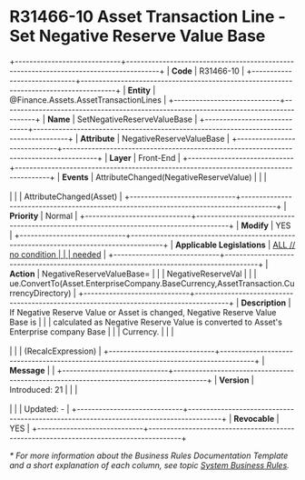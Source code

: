 ﻿---
erp.type: front-end-business-rule
erp.entity: Finance.Assets.AssetTransactionLines
---

# R31466-10 Asset Transaction Line - Set Negative Reserve Value Base
+-----------------------------+---------------------------------------------------------------------------------------+
| **Code**                    | R31466-10                                                                             |
+-----------------------------+---------------------------------------------------------------------------------------+
| **Entity**                  | @Finance.Assets.AssetTransactionLines                                                 |
+-----------------------------+---------------------------------------------------------------------------------------+
| **Name**                    | SetNegativeReserveValueBase                                                           |
+-----------------------------+---------------------------------------------------------------------------------------+
| **Attribute**               | NegativeReserveValueBase                                                              |
+-----------------------------+---------------------------------------------------------------------------------------+
| **Layer**                   | Front-End                                                                             |
+-----------------------------+---------------------------------------------------------------------------------------+
| **Events**                  | AttributeChanged(NegativeReserveValue)                                                |
|                             | <br/><br/>                                                                            |
|                             | AttributeChanged(Asset)                                                               |
+-----------------------------+---------------------------------------------------------------------------------------+
| **Priority**                | Normal                                                                                |
+-----------------------------+---------------------------------------------------------------------------------------+
| **Modify**                  | YES                                                                                   |
+-----------------------------+---------------------------------------------------------------------------------------+
| **Applicable Legislations** | [ALL // no condition                                                                  |
|                             | needed](xref:applicable-legislations)                                                 |
+-----------------------------+---------------------------------------------------------------------------------------+
| **Action**                  | NegativeReserveValueBase=                                                             |
|                             | NegativeReserveVal                                                                    |
|                             | ue.ConvertTo(Asset.EnterpriseCompany.BaseCurrency,AssetTransaction.CurrencyDirectory) |
+-----------------------------+---------------------------------------------------------------------------------------+
| **Description**             | If Negative Reserve Value or Asset is changed, Negative Reserve Value Base is         |
|                             | calculated as Negative Reserve Value is converted to Asset\'s Enterprise company Base |
|                             | Currency.                                                                             |
|                             | <br/><br/>                                                                            |
|                             | (RecalcExpression)                                                                    |
+-----------------------------+---------------------------------------------------------------------------------------+
| **Message**                 |                                                                                       |
+-----------------------------+---------------------------------------------------------------------------------------+
| **Version**                 | Introduced: 21                                                                        |
|                             | <br/><br/>                                                                            |
|                             | Updated: -                                                                            |
+-----------------------------+---------------------------------------------------------------------------------------+
| **Revocable**               | YES                                                                                   |
+-----------------------------+---------------------------------------------------------------------------------------+

*\* For more information about the Business Rules Documentation Template and a short explanation of each column, see
topic [System Business Rules](../templates/template-description-system-business-rules.md).*
